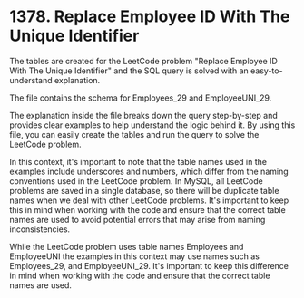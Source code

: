 # 1378. Replace Employee ID With The Unique Identifier

<p style="font-size: 12px;">

The tables are created for the LeetCode problem "Replace Employee ID With The Unique Identifier" and the SQL query is solved with an easy-to-understand explanation.

The file contains the schema for Employees_29 and EmployeeUNI_29.

The explanation inside the file breaks down the query step-by-step and provides clear examples to help understand the logic behind it. By using this file, you can easily create the tables and run the query to solve the LeetCode problem.

In this context, it's important to note that the table names used in the examples include underscores and numbers, which differ from the naming conventions used in the LeetCode problem. In MySQL, all LeetCode problems are saved in a single database, so there will be duplicate table names when we deal with other LeetCode problems. It's important to keep this in mind when working with the code and ensure that the correct table names are used to avoid potential errors that may arise from naming inconsistencies.

While the LeetCode problem uses table names Employees and EmployeeUNI the examples in this context may use names such as Employees_29, and EmployeeUNI_29. It's important to keep this difference in mind when working with the code and ensure that the correct table names are used.

</p>
